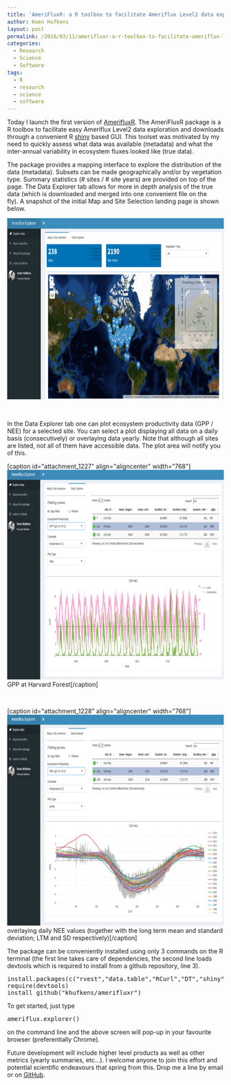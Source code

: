 ```yaml
---
title: 'AmeriFluxR: a R toolbox to facilitate Ameriflux Level2 data exploration'
author: Koen Hufkens
layout: post
permalink: /2016/03/11/amerifluxr-a-r-toolbox-to-facilitate-ameriflux-level2-data-exploration/
categories:
  - Research
  - Science
  - Software
tags:
  - R
  - research
  - science
  - software
---
```


Today I launch the first version of <a href="http://khufkens.github.io/amerifluxr/">AmerifluxR</a>. The AmeriFluxR package is a R toolbox to facilitate easy Ameriflux Level2 data exploration and downloads through a convenient R <a href="http://shiny.rstudio.com/">shiny</a> based GUI. This toolset was motivated by my need to quickly assess what data was available (metadata) and what the inter-annual variability in ecosystem fluxes looked like (true data).

The package provides a mapping interface to explore the distribution of the data (metadata). Subsets can be made geographically and/or by vegetation type. Summary statistics (# sites / # site years) are provided on top of the page. The Data Explorer tab allows for more in depth analysis of the true data (which is downloaded and merged into one convenient file on the fly). A snapshot of the initial Map and Site Selection landing page is shown below.

<a href="/uploads/2016/03/interface.png"><img class="aligncenter wp-image-1226 size-medium_large" src="/uploads/2016/03/interface-768x421.png" alt="interface" width="768" height="421" /></a>

&nbsp;

In the Data Explorer tab one can plot ecosystem productivity data (GPP / NEE) for a selected site. You can select a plot displaying all data on a daily basis (consecutively) or overlaying data yearly. Note that although all sites are listed, not all of them have accessible data. The plot area will notify you of this.

[caption id="attachment_1227" align="aligncenter" width="768"]<a href="/uploads/2016/03/daily_gpp.png"><img class="wp-image-1227 size-medium_large" src="/uploads/2016/03/daily_gpp-768x487.png" alt="daily_gpp" width="768" height="487" /></a> GPP at Harvard Forest[/caption]

&nbsp;

[caption id="attachment_1228" align="aligncenter" width="768"]<a href="/uploads/2016/03/yearly_nee.png"><img class="wp-image-1228 size-medium_large" src="/uploads/2016/03/yearly_nee-768x490.png" alt="yearly_nee" width="768" height="490" /></a> overlaying daily NEE values (together with the long term mean and standard deviation; LTM and SD respectively)[/caption]

The package can be conveniently installed using only 3 commands on the R terminal (the first line takes care of dependencies, the second line loads devtools which is required to install from a github repository, line 3).
<pre class="lang:r decode:true">install.packages(c("rvest","data.table","RCurl","DT","shiny","shinydashboard","leaflet","plotly","devtools"))
require(devtools)
install_github("khufkens/amerifluxr")</pre>
To get started, just type
<pre class="lang:r decode:true">ameriflux.explorer()</pre>
on the command line and the above screen will pop-up in your favourite browser (preferentially Chrome).

Future development will include higher level products as well as other metrics (yearly summaries, etc...). I welcome anyone to join this effort and potential scientific endeavours that spring from this. Drop me a line by email or on <a href="https://github.com/khufkens">GitHub</a>.